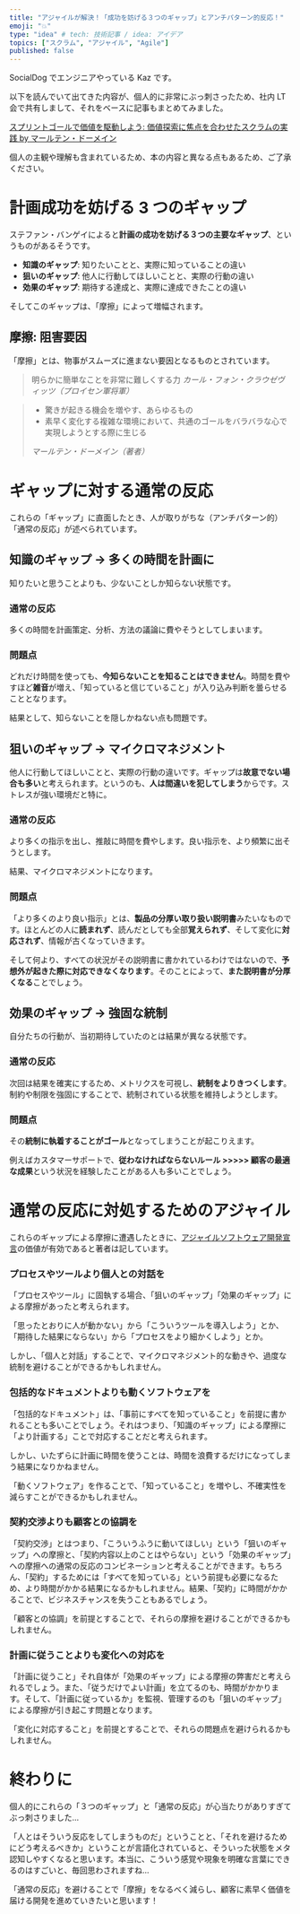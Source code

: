 ```yaml
---
title: "アジャイルが解決！「成功を妨げる３つのギャップ」とアンチパターン的反応！"
emoji: "💥"
type: "idea" # tech: 技術記事 / idea: アイデア
topics: ["スクラム", "アジャイル", "Agile"]
published: false
---
```


SocialDog でエンジニアやっている Kaz です。

以下を読んでいて出てきた内容が、個人的に非常にぶっ刺さったため、社内 LT 会で共有しまして、それをベースに記事もまとめてみました。

[スプリントゴールで価値を駆動しよう: 価値探索に焦点を合わせたスクラムの実践 by マールテン・ドーメイン](https://www.amazon.co.jp/dp/4621310313)

個人の主観や理解も含まれているため、本の内容と異なる点もあるため、ご了承ください。

# 計画成功を妨げる 3 つのギャップ

ステファン・バンゲイによると**計画の成功を妨げる３つの主要なギャップ**、というものがあるそうです。

-   **知識のギャップ**: 知りたいことと、実際に知っていることの違い
-   **狙いのギャップ**: 他人に行動してほしいことと、実際の行動の違い
-   **効果のギャップ**: 期待する達成と、実際に達成できたことの違い

そしてこのギャップは、「摩擦」によって増幅されます。

## 摩擦: 阻害要因

「摩擦」とは、物事がスムーズに進まない要因となるものとされています。

> 明らかに簡単なことを非常に難しくする力
> _カール・フォン・クラウゼヴィッツ（プロイセン軍将軍）_

> -   驚きが起きる機会を増やす、あらゆるもの
> -   素早く変化する複雑な環境において、共通のゴールをバラバラな心で実現しようとする際に生じる
>
> _マールテン・ドーメイン（著者）_

# ギャップに対する通常の反応

これらの「ギャップ」に直面したとき、人が取りがちな（アンチパターン的）「通常の反応」が述べられています。

## 知識のギャップ → 多くの時間を計画に

知りたいと思うことよりも、少ないことしか知らない状態です。

### 通常の反応

多くの時間を計画策定、分析、方法の議論に費やそうとしてしまいます。

### 問題点

どれだけ時間を使っても、**今知らないことを知ることはできません**。時間を費やすほど**雑音**が増え、「知っていると信じていること」が入り込み判断を曇らせることとなります。

結果として、知らないことを隠しかねない点も問題です。

## 狙いのギャップ → マイクロマネジメント

他人に行動してほしいことと、実際の行動の違いです。ギャップは**故意でない場合も多い**と考えられます。というのも、**人は間違いを犯してしまう**からです。ストレスが強い環境だと特に。

### 通常の反応

より多くの指示を出し、推敲に時間を費やします。良い指示を、より頻繁に出そうとします。

結果、マイクロマネジメントになります。

### 問題点

「より多くのより良い指示」とは、**製品の分厚い取り扱い説明書**みたいなものです。ほとんどの人に**読まれず**、読んだとしても全部**覚えられず**、そして変化に**対応されず**、情報が古くなっていきます。

そして何より、すべての状況がその説明書に書かれているわけではないので、**予想外が起きた際に対応できなくなります**。そのことによって、**また説明書が分厚くなる**ことでしょう。

## 効果のギャップ → 強固な統制

自分たちの行動が、当初期待していたのとは結果が異なる状態です。

### 通常の反応

次回は結果を確実にするため、メトリクスを可視し、**統制をよりきつくします**。制約や制限を強固にすることで、統制されている状態を維持しようとします。

### 問題点

その**統制に執着することがゴール**となってしまうことが起こりえます。

例えばカスタマーサポートで、**従わなければならないルール >>>>> 顧客の最適な成果**という状況を経験したことがある人も多いことでしょう。

# 通常の反応に対処するためのアジャイル

これらのギャップによる摩擦に遭遇したときに、[アジャイルソフトウェア開発宣言](https://agilemanifesto.org/iso/ja/manifesto.html)の価値が有効であると著者は記しています。

### プロセスやツールより**個人との対話を**

「プロセスやツール」に固執する場合、「狙いのギャップ」「効果のギャップ」による摩擦があったと考えられます。

「思ったとおりに人が動かない」から「こういうツールを導入しよう」とか、「期待した結果にならない」から「プロセスをより細かくしよう」とか。

しかし、「個人と対話」することで、マイクロマネジメント的な動きや、過度な統制を避けることができるかもしれません。

### 包括的なドキュメントよりも**動くソフトウェアを**

「包括的なドキュメント」は、「事前にすべてを知っていること」を前提に書かれることも多いことでしょう。それはつまり、「知識のギャップ」による摩擦に「より計画する」ことで対応することだと考えられます。

しかし、いたずらに計画に時間を使うことは、時間を浪費するだけになってしまう結果になりかねません。

「動くソフトウェア」を作ることで、「知っていること」を増やし、不確実性を減らすことができるかもしれません。

### 契約交渉よりも**顧客との協調を**

「契約交渉」とはつまり、「こういうふうに動いてほしい」という「狙いのギャップ」への摩擦と、「契約内容以上のことはやらない」という「効果のギャップ」への摩擦への通常の反応のコンビネーションと考えることができます。もちろん、「契約」するためには「すべてを知っている」という前提も必要になるため、より時間がかかる結果になるかもしれません。結果、「契約」に時間がかかることで、ビジネスチャンスを失うこともあるでしょう。

「顧客との協調」を前提とすることで、それらの摩擦を避けることができるかもしれません。

### 計画に従うことよりも**変化への対応を**

「計画に従うこと」それ自体が「効果のギャップ」による摩擦の弊害だと考えられるでしょう。また、「従うだけでよい計画」を立てるのも、時間がかかります。そして、「計画に従っているか」を監視、管理するのも「狙いのギャップ」による摩擦が引き起こす問題となります。

「変化に対応すること」を前提とすることで、それらの問題点を避けられるかもしれません。

# 終わりに

個人的にこれらの「３つのギャップ」と「通常の反応」が心当たりがありすぎてぶっ刺さりました…

「人とはそういう反応をしてしまうものだ」ということと、「それを避けるためにどう考えるべきか」ということが言語化されていると、そういった状態をメタ認知しやすくなると思います。本当に、こういう感覚や現象を明確な言葉にできるのはすごいと、毎回思わされますね…

「通常の反応」を避けることで「摩擦」をなるべく減らし、顧客に素早く価値を届ける開発を進めていきたいと思います！
